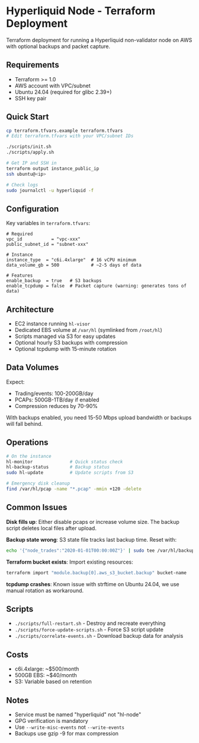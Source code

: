 # Hyperliquid Node - Terraform Deployment

Terraform deployment for running a Hyperliquid non-validator node on AWS with optional backups and packet capture.

## Requirements

- Terraform >= 1.0
- AWS account with VPC/subnet
- Ubuntu 24.04 (required for glibc 2.39+)
- SSH key pair

## Quick Start

```bash
cp terraform.tfvars.example terraform.tfvars
# Edit terraform.tfvars with your VPC/subnet IDs

./scripts/init.sh
./scripts/apply.sh

# Get IP and SSH in
terraform output instance_public_ip
ssh ubuntu@<ip>

# Check logs
sudo journalctl -u hyperliquid -f
```

## Configuration

Key variables in `terraform.tfvars`:

```hcl
# Required
vpc_id           = "vpc-xxx"
public_subnet_id = "subnet-xxx"

# Instance
instance_type  = "c6i.4xlarge"  # 16 vCPU minimum
data_volume_gb = 500            # ~2-5 days of data

# Features
enable_backup  = true   # S3 backups
enable_tcpdump = false  # Packet capture (warning: generates tons of data)
```

## Architecture

- EC2 instance running `hl-visor` 
- Dedicated EBS volume at `/var/hl` (symlinked from `/root/hl`)
- Scripts managed via S3 for easy updates
- Optional hourly S3 backups with compression
- Optional tcpdump with 15-minute rotation

## Data Volumes

Expect:
- Trading/events: 100-200GB/day
- PCAPs: 500GB-1TB/day if enabled
- Compression reduces by 70-90%

With backups enabled, you need 15-50 Mbps upload bandwidth or backups will fall behind.

## Operations

```bash
# On the instance
hl-monitor              # Quick status check
hl-backup-status        # Backup status
sudo hl-update          # Update scripts from S3

# Emergency disk cleanup
find /var/hl/pcap -name "*.pcap" -mmin +120 -delete
```

## Common Issues

**Disk fills up**: Either disable pcaps or increase volume size. The backup script deletes local files after upload.

**Backup state wrong**: S3 state file tracks last backup time. Reset with:
```bash
echo '{"node_trades":"2020-01-01T00:00:00Z"}' | sudo tee /var/hl/backup_state.json
```

**Terraform bucket exists**: Import existing resources:
```bash
terraform import "module.backup[0].aws_s3_bucket.backup" bucket-name
```

**tcpdump crashes**: Known issue with strftime on Ubuntu 24.04, we use manual rotation as workaround.

## Scripts

- `./scripts/full-restart.sh` - Destroy and recreate everything
- `./scripts/force-update-scripts.sh` - Force S3 script update
- `./scripts/correlate-events.sh` - Download backup data for analysis

## Costs

- c6i.4xlarge: ~$500/month
- 500GB EBS: ~$40/month  
- S3: Variable based on retention

## Notes

- Service must be named "hyperliquid" not "hl-node" 
- GPG verification is mandatory
- Use `--write-misc-events` not `--write-events`
- Backups use gzip -9 for max compression